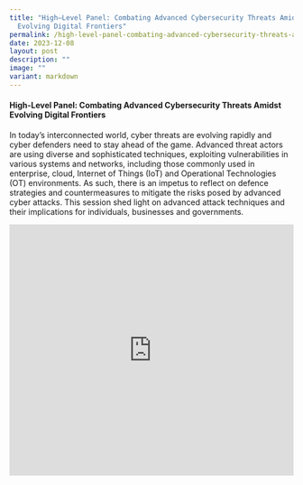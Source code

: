 ```yaml
---
title: "High–Level Panel: Combating Advanced Cybersecurity Threats Amidst
  Evolving Digital Frontiers"
permalink: /high-level-panel-combating-advanced-cybersecurity-threats-amidst-evolving-digital-frontiers/
date: 2023-12-08
layout: post
description: ""
image: ""
variant: markdown
---
```

#### **High-Level Panel: Combating Advanced Cybersecurity Threats Amidst Evolving Digital Frontiers**

In today’s interconnected world, cyber threats are evolving rapidly and cyber defenders need to stay ahead of the game. Advanced threat actors are using diverse and sophisticated techniques, exploiting vulnerabilities in various systems and networks, including those commonly used in enterprise, cloud, Internet of Things (IoT) and Operational Technologies (OT) environments. As such, there is an impetus to reflect on defence strategies and countermeasures to mitigate the risks posed by advanced cyber attacks. This session shed light on advanced attack techniques and their implications for individuals, businesses and governments. 

<iframe allowfullscreen="" allow="accelerometer; autoplay; clipboard-write; encrypted-media; gyroscope; picture-in-picture; web-share" frameborder="0" title="YouTube video player" src="https://www.youtube.com/embed/G9ORHT3w_-I?si=tJX4vgZKPd-raawh" width="100%" height="445"></iframe>